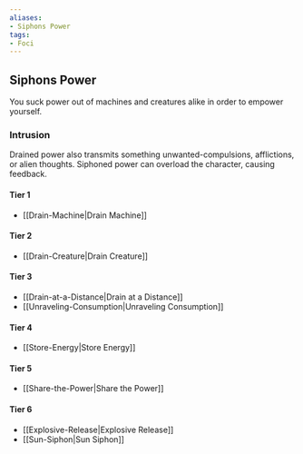 ```yaml
---
aliases:
- Siphons Power
tags:
- Foci
---
```


  
## Siphons Power  
You suck power out of machines and creatures alike in order to empower yourself.  
 ### Intrusion  
Drained power also transmits something unwanted-compulsions, afflictions, or alien thoughts. Siphoned power can overload the character, causing feedback.   
#### Tier 1    
* [[Drain-Machine|Drain Machine]]  
#### Tier 2    
* [[Drain-Creature|Drain Creature]]  
#### Tier 3    
  - [[Drain-at-a-Distance|Drain at a Distance]]  
  - [[Unraveling-Consumption|Unraveling Consumption]]  
#### Tier 4    
* [[Store-Energy|Store Energy]]  
#### Tier 5    
* [[Share-the-Power|Share the Power]]  
#### Tier 6    
  - [[Explosive-Release|Explosive Release]]  
  - [[Sun-Siphon|Sun Siphon]]